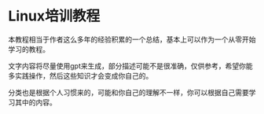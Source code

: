 # Linux培训教程

本教程相当于作者这么多年的经验积累的一个总结，基本上可以作为一个从零开始学习的教程。

文字内容将尽量使用gpt来生成，部分描述可能不是很准确，仅供参考，希望你能多实践操作，然后这些知识才会变成你自己的。

分类也是根据个人习惯来的，可能和你自己的理解不一样，你可以根据自己需要学习其中的内容。

